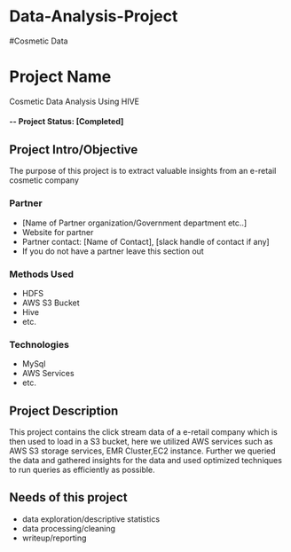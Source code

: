 # Data-Analysis-Project
#Cosmetic Data
# Project Name
Cosmetic Data Analysis Using HIVE


#### -- Project Status: [Completed]

## Project Intro/Objective
The purpose of this project is to extract valuable insights from an e-retail cosmetic company 

### Partner
* [Name of Partner organization/Government department etc..]
* Website for partner
* Partner contact: [Name of Contact], [slack handle of contact if any]
* If you do not have a partner leave this section out

### Methods Used
* HDFS
* AWS S3 Bucket
* Hive
* etc.

### Technologies
* MySql
* AWS Services
* etc. 

## Project Description
This project contains the click stream data of a e-retail company which is then used to load in a S3 bucket, here we utilized AWS services such as AWS S3 storage services,
EMR Cluster,EC2 instance.
Further we queried the data and gathered insights for the data and used optimized techniques to run queries as efficiently as possible.

## Needs of this project

- data exploration/descriptive statistics
- data processing/cleaning
- writeup/reporting

